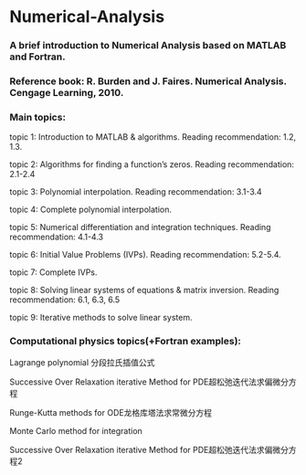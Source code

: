 # Numerical-Analysis
### A brief introduction to Numerical Analysis based on MATLAB and Fortran.

### Reference book: R. Burden and J. Faires. Numerical Analysis. Cengage Learning, 2010.


### Main topics:

topic 1: Introduction to MATLAB & algorithms.
Reading recommendation: 1.2, 1.3.

topic 2: Algorithms for finding a function’s zeros.
Reading recommendation: 2.1-2.4

topic 3: Polynomial interpolation.
Reading recommendation: 3.1-3.4

topic 4: Complete polynomial interpolation.

topic 5: Numerical differentiation and integration techniques.
Reading recommendation: 4.1-4.3

topic 6: Initial Value Problems (IVPs).
Reading recommendation: 5.2-5.4.

topic 7: Complete IVPs.

topic 8: Solving linear systems of equations & matrix inversion.
Reading recommendation: 6.1, 6.3, 6.5

topic 9: Iterative methods to solve linear system.

### Computational physics topics(+Fortran examples):

Lagrange polynomial 分段拉氏插值公式

Successive Over Relaxation iterative Method for PDE超松弛迭代法求偏微分方程

Runge-Kutta methods for ODE龙格库塔法求常微分方程

Monte Carlo method for integration

Successive Over Relaxation iterative Method for PDE超松弛迭代法求偏微分方程2


